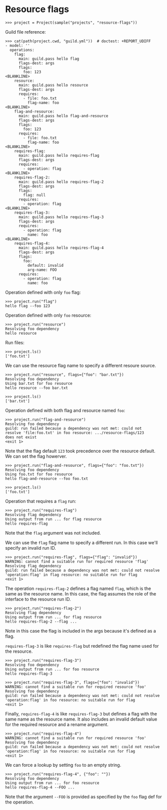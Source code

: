 # Resource flags

    >>> project = Project(sample("projects", "resource-flags"))

Guild file reference:

    >>> cat(path(project.cwd, "guild.yml"))  # doctest: +REPORT_UDIFF
    - model: ''
      operations:
        flag:
          main: guild.pass hello flag
          flags-dest: args
          flags:
            foo: 123
    <BLANKLINE>
        resource:
          main: guild.pass hello resource
          flags-dest: args
          requires:
            - file: foo.txt
              flag-name: foo
    <BLANKLINE>
        flag-and-resource:
          main: guild.pass hello flag-and-resource
          flags-dest: args
          flags:
            foo: 123
          requires:
            - file: foo.txt
              flag-name: foo
    <BLANKLINE>
        requires-flag:
          main: guild.pass hello requires-flag
          flags-dest: args
          requires:
            - operation: flag
    <BLANKLINE>
        requires-flag-2:
          main: guild.pass hello requires-flag-2
          flags-dest: args
          flags:
            flag: null
          requires:
            - operation: flag
    <BLANKLINE>
        requires-flag-3:
          main: guild.pass hello requires-flag-3
          flags-dest: args
          requires:
            - operation: flag
              name: foo
    <BLANKLINE>
        requires-flag-4:
          main: guild.pass hello requires-flag-4
          flags-dest: args
          flags:
            foo:
              default: invalid
              arg-name: FOO
          requires:
            - operation: flag
              name: foo

Operation defined with only `foo` flag:

    >>> project.run("flag")
    hello flag --foo 123

Operation defined with only `foo` resource:

    >>> project.run("resource")
    Resolving foo dependency
    hello resource

Run files:

    >>> project.ls()
    ['foo.txt']

We can use the resource flag name to specify a different resoure
source.

    >>> project.run("resource", flags={"foo": "bar.txt"})
    Resolving foo dependency
    Using bar.txt for foo resource
    hello resource --foo bar.txt

    >>> project.ls()
    ['bar.txt']

Operation defined with both flag and resource named `foo`:

    >>> project.run("flag-and-resource")
    Resolving foo dependency
    guild: run failed because a dependency was not met: could not
    resolve 'file:foo.txt' in foo resource: .../resource-flags/123
    does not exist
    <exit 1>

Note that the flag default `123` took precedence over the resource
default. We can set the flag howerver.

    >>> project.run("flag-and-resource", flags={"foo": "foo.txt"})
    Resolving foo dependency
    Using foo.txt for foo resource
    hello flag-and-resource --foo foo.txt

    >>> project.ls()
    ['foo.txt']

Operation that requires a `flag` run:

    >>> project.run("requires-flag")
    Resolving flag dependency
    Using output from run ... for flag resource
    hello requires-flag

Note that the `flag` argument was not included.

We can use the `flag` flag name to specify a different run. In this
case we'll specify an invalid run ID.

    >>> project.run("requires-flag", flags={"flag": "invalid"})
    WARNING: cannot find a suitable run for required resource 'flag'
    Resolving flag dependency
    guild: run failed because a dependency was not met: could not resolve
    'operation:flag' in flag resource: no suitable run for flag
    <exit 1>

The operation `requires-flag-2` defines a flag named `flag`, which is
the same as the resource name. In this case, the flag assumes the role
of the interface to the resource run ID.

    >>> project.run("requires-flag-2")
    Resolving flag dependency
    Using output from run ... for flag resource
    hello requires-flag-2 --flag ...

Note in this case the flag is included in the args because it's
defined as a flag.

`requires-flag-3` is like `requires-flag` but redefined the flag name
used for the resource.

    >>> project.run("requires-flag-3")
    Resolving foo dependency
    Using output from run ... for foo resource
    hello requires-flag-3

    >>> project.run("requires-flag-3", flags={"foo": "invalid"})
    WARNING: cannot find a suitable run for required resource 'foo'
    Resolving foo dependency
    guild: run failed because a dependency was not met: could not resolve
    'operation:flag' in foo resource: no suitable run for flag
    <exit 1>

Finally, `requires-flag-4` is like `requires-flag-3` but defines a
flag with the same name as the resource name. It also includes an
invalid default value for the required resource and a rename argument.

    >>> project.run("requires-flag-4")
    WARNING: cannot find a suitable run for required resource 'foo'
    Resolving foo dependency
    guild: run failed because a dependency was not met: could not resolve
    'operation:flag' in foo resource: no suitable run for flag
    <exit 1>

We can force a lookup by setting `foo` to an empty string.

    >>> project.run("requires-flag-4", {"foo": ""})
    Resolving foo dependency
    Using output from run ... for foo resource
    hello requires-flag-4 --FOO ...

Note that the argument `--FOO` is provided as specified by the `foo`
flag def for the operation.
